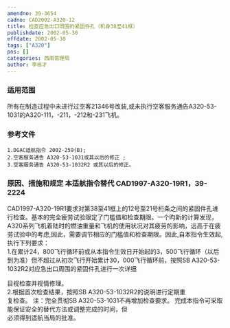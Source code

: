 ```yaml
---
amendno: 39-3654  
cadno: CAD2002-A320-12  
title: 检查应急出口周围的紧固件孔（机身38至41框）  
publishdate: 2002-05-30  
effdate: 2002-05-30  
tags: ["A320"]  
pns: []  
categories: 西南管理局  
author: 李栋才  
---
```

  
### 适用范围  
所有在制造过程中未进行过空客21346号改装,或未执行空客服务通告A320-53-1031的A320-111，-211，-212和-231飞机。  
  
<!--more-->  
### 参考文件  
    1.DGAC适航指令 2002-259(B);  
    2.空客服务通告 A320-53-1031或其以后的修正 ;  
    3.空客服务通告 A320-53-1032R2 或其以后的修正。  
  
### 原因、措施和规定 本适航指令替代 CAD1997-A320-19R1，39-2224  
 CAD1997-A320-19R1要求对第38至41框上的12号至21号桁条之间的紧固件孔进行检查。基本的完全疲劳试验限定了门槛值和检查期限。一个昀新的计算发现，A320系列飞机着陆时的燃油重量和飞机的使用状况对其疲劳的影响，远高于在疲劳试验中的考虑,因此，需要调节相应的门槛值和检查期限。因此,自本指令生效起,执行下列要求：  
1.在累计24，800飞行循环前或从本指令生效日开始起的3，500飞行循环（以后到为准）但不超过从初次飞行开始累计30，000飞行循环前，按照SB A320-53-1032R2对应急出口周围的紧固件孔进行一次详细  
  
目视检查并视情修理。  
2.根据首次检查结果，按照SB A320-53-1032R2的说明进行定期重  
复检查。 注：完全贯彻SB A320-53-1031不再增加检查要求。 完成本指令可采取能保证安全的替代方法或调整完成的时间，但  
必须得到适航当局的批准。  
